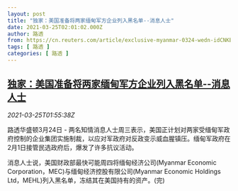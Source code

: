 ```yaml
---
layout: post
title: "独家：美国准备将两家缅甸军方企业列入黑名单--消息人士"
date: 2021-03-25T02:01:02.000Z
author: 路透
from: https://cn.reuters.com/article/exclusive-myanmar-0324-wedn-idCNKBS2BH06A
tags: [ 路透 ]
categories: [ 路透 ]
---
```

<!--1616637662000-->
[独家：美国准备将两家缅甸军方企业列入黑名单--消息人士](https://cn.reuters.com/article/exclusive-myanmar-0324-wedn-idCNKBS2BH06A)
------

<div>
<div><i>2021-03-25T01:55:38Z</i></div><p>路透华盛顿3月24日 - 两名知情消息人士周三表示，美国正计划对两家受缅甸军政府控制的企业集团实施制裁，以应对军政府对反政变示威血腥镇压。缅甸军政府在2月1日接管民选政府后，爆发了许多抗议活动。</p><p>消息人士说，美国财政部最快可能周四将缅甸经济公司(Myanmar Economic Corporation，MEC)与缅甸经济控股有限公司(Myanmar Economic Holdings Ltd，MEHL)列入黑名单，冻结其在美国持有的资产。(完)</p>
</div>
